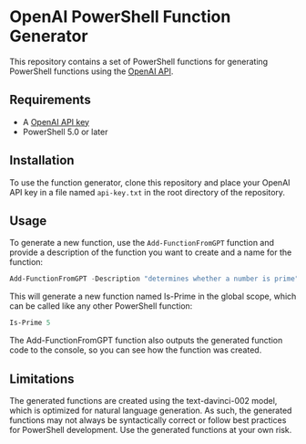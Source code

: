 # OpenAI PowerShell Function Generator

This repository contains a set of PowerShell functions for generating PowerShell functions using the [OpenAI API](https://beta.openai.com/docs/api-reference/completions/create).

## Requirements

- A [OpenAI API key](https://beta.openai.com/docs/getting-started/authentication)
- PowerShell 5.0 or later

## Installation

To use the function generator, clone this repository and place your OpenAI API key in a file named `api-key.txt` in the root directory of the repository.

## Usage

To generate a new function, use the `Add-FunctionFromGPT` function and provide a description of the function you want to create and a name for the function:

```powershell
Add-FunctionFromGPT -Description "determines whether a number is prime" -Name "Is-Prime"
```

This will generate a new function named Is-Prime in the global scope, which can be called like any other PowerShell function:

```powershell
Is-Prime 5
```
The Add-FunctionFromGPT function also outputs the generated function code to the console, so you can see how the function was created.

## Limitations

The generated functions are created using the text-davinci-002 model, which is optimized for natural language generation. As such, the generated functions may not always be syntactically correct or follow best practices for PowerShell development. Use the generated functions at your own risk.
